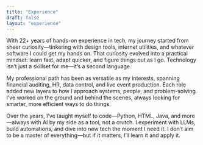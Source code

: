 ```yaml
---
title: "Experience"
draft: false
layout: "experience"
---
```


With 22+ years of hands-on experience in tech, my journey started from sheer curiosity—tinkering with design tools, internet utilities, and whatever software I could get my hands on. That curiosity evolved into a practical mindset: learn fast, adapt quicker, and figure things out as I go. Technology isn’t just a skillset for me—it’s a second language.

My professional path has been as versatile as my interests, spanning financial auditing, HR, data control, and live event production. Each role added new layers to how I approach systems, people, and problem-solving. I’ve worked on the ground and behind the scenes, always looking for smarter, more efficient ways to do things.

Over the years, I’ve taught myself to code—Python, HTML, Java, and more—always with AI by my side as a tool, not a crutch. I experiment with LLMs, build automations, and dive into new tech the moment I need it. I don’t aim to be a master of everything—but if it matters, I’ll learn it and apply it.